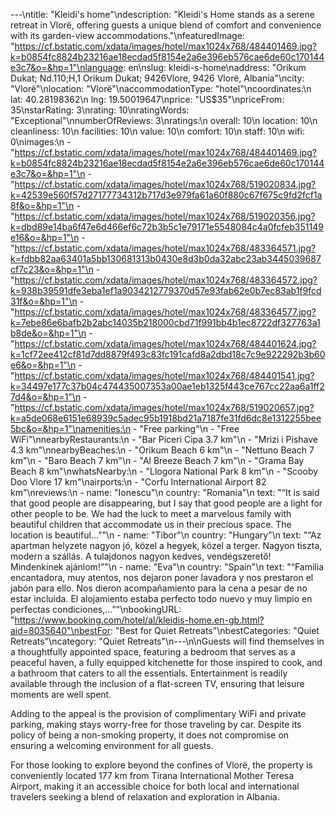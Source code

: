 ---\ntitle: "Kleidi's home"\ndescription: "Kleidi's Home stands as a serene retreat in Vlorë, offering guests a unique blend of comfort and convenience with its garden-view accommodations."\nfeaturedImage: "https://cf.bstatic.com/xdata/images/hotel/max1024x768/484401469.jpg?k=b0854fc8824b23216ae18ecdad5f8154e2a6e396eb576cae6de60c170144e3c7&o=&hp=1"\nlanguage: en\nslug: kleidi-s-home\naddress: "Orikum Dukat; Nd.110;H,1 Orikum Dukat; 9426Vlore, 9426 Vlorë, Albania"\ncity: "Vlorë"\nlocation: "Vlorë"\naccommodationType: "hotel"\ncoordinates:\n  lat: 40.28198362\n  lng: 19.50019647\nprice: "US$35"\npriceFrom: 35\nstarRating: 3\nrating: 10\nratingWords: "Exceptional"\nnumberOfReviews: 3\nratings:\n  overall: 10\n  location: 10\n  cleanliness: 10\n  facilities: 10\n  value: 10\n  comfort: 10\n  staff: 10\n  wifi: 0\nimages:\n  - "https://cf.bstatic.com/xdata/images/hotel/max1024x768/484401469.jpg?k=b0854fc8824b23216ae18ecdad5f8154e2a6e396eb576cae6de60c170144e3c7&o=&hp=1"\n  - "https://cf.bstatic.com/xdata/images/hotel/max1024x768/519020834.jpg?k=42539e560f57d27177734312b717d3e979fa61a60f880c67f675c9fd2fcf1a8f&o=&hp=1"\n  - "https://cf.bstatic.com/xdata/images/hotel/max1024x768/519020356.jpg?k=dbd89e14ba6f47e6d466ef6c72b3b5c1e79171e5548084c4a0fcfeb351149e16&o=&hp=1"\n  - "https://cf.bstatic.com/xdata/images/hotel/max1024x768/483364571.jpg?k=fdbb82aa63401a5bb130681313b0430e8d3b0da32abc23ab3445039687cf7c23&o=&hp=1"\n  - "https://cf.bstatic.com/xdata/images/hotel/max1024x768/483364572.jpg?k=938b39591dfe3eba1ef1a9034212779370d57e93fab62e0b7ec83ab1f9fcd31f&o=&hp=1"\n  - "https://cf.bstatic.com/xdata/images/hotel/max1024x768/483364577.jpg?k=7ebe86e6bafb2b2abc14035b218000cbd71f991bb4b1ec8722df327763a1b8de&o=&hp=1"\n  - "https://cf.bstatic.com/xdata/images/hotel/max1024x768/484401624.jpg?k=1cf72ee412cf81d7dd8879f493c83fc191cafd8a2dbd18c7c9e922292b3b60e6&o=&hp=1"\n  - "https://cf.bstatic.com/xdata/images/hotel/max1024x768/484401541.jpg?k=34497e177c37b04c474435007353a00ae1eb1325f443ce767cc22aa6a1ff27d4&o=&hp=1"\n  - "https://cf.bstatic.com/xdata/images/hotel/max1024x768/519020657.jpg?k=a5de068e6151e68939c5adec95b1918bd21a7187fe31fd6dc8e1312255bee5bc&o=&hp=1"\namenities:\n  - "Free parking"\n  - "Free WiFi"\nnearbyRestaurants:\n  - "Bar Piceri Cipa 3.7 km"\n  - "Mrizi i Pishave 4.3 km"\nnearbyBeaches:\n  - "Orikum Beach 6 km"\n  - "Nettuno Beach 7 km"\n  - "Baro Beach 7 km"\n  - "Al Breeze Beach 7 km"\n  - "Grama Bay Beach 8 km"\nwhatsNearby:\n  - "Llogora National Park 8 km"\n  - "Scooby Doo Vlore 17 km"\nairports:\n  - "Corfu International Airport 82 km"\nreviews:\n  - name: "Ionescu"\n    country: "Romania"\n    text: "“It is said that good people are disappearing, but I say that good people are a light for other people to be. We had the luck to meet a marvelous family with beautiful children that accommodate us in their precious space. The location is beautiful...”"\n  - name: "Tibor"\n    country: "Hungary"\n    text: "“Az apartman helyzete nagyon jó, közel a hegyek, közel a terger. Nagyon tiszta, modern a szállás. A tulajdonos nagyon kedves, vendégszerető! Mindenkinek ajánlom!”"\n  - name: "Eva"\n    country: "Spain"\n    text: "“Familia encantadora, muy atentos, nos dejaron poner lavadora y nos prestaron el jabón para ello. Nos dieron acompañamiento para la cena a pesar de no estar incluida.
El alojamiento estaba perfecto todo nuevo y muy limpio en perfectas condiciones,...”"\nbookingURL: "https://www.booking.com/hotel/al/kleidis-home.en-gb.html?aid=8035640"\nbestFor: "Best for Quiet Retreats"\nbestCategories: "Quiet Retreats"\ncategory: "Quiet Retreats"\n---\n\nGuests will find themselves in a thoughtfully appointed space, featuring a bedroom that serves as a peaceful haven, a fully equipped kitchenette for those inspired to cook, and a bathroom that caters to all the essentials. Entertainment is readily available through the inclusion of a flat-screen TV, ensuring that leisure moments are well spent.

Adding to the appeal is the provision of complimentary WiFi and private parking, making stays worry-free for those traveling by car. Despite its policy of being a non-smoking property, it does not compromise on ensuring a welcoming environment for all guests.

For those looking to explore beyond the confines of Vlorë, the property is conveniently located 177 km from Tirana International Mother Teresa Airport, making it an accessible choice for both local and international travelers seeking a blend of relaxation and exploration in Albania.